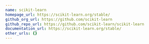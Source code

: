 ```yaml
---
name: scikit-learn
homepage_url: https://scikit-learn.org/stable/
github_org_url: https://github.com/scikit-learn
github_repo_url: https://github.com/scikit-learn/scikit-learn
documentation_url: https://scikit-learn.org/stable/
other_urls: {}
---
```

